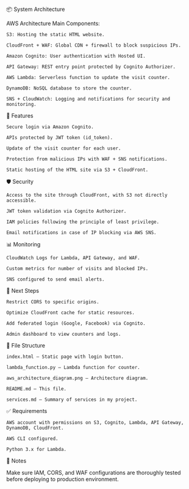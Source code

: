 📦 System Architecture

AWS Architecture
Main Components:

    S3: Hosting the static HTML website.

    CloudFront + WAF: Global CDN + firewall to block suspicious IPs.

    Amazon Cognito: User authentication with Hosted UI.

    API Gateway: REST entry point protected by Cognito Authorizer.

    AWS Lambda: Serverless function to update the visit counter.

    DynamoDB: NoSQL database to store the counter.

    SNS + CloudWatch: Logging and notifications for security and monitoring.

🚀 Features

    Secure login via Amazon Cognito.

    APIs protected by JWT token (id_token).

    Update of the visit counter for each user.

    Protection from malicious IPs with WAF + SNS notifications.

    Static hosting of the HTML site via S3 + CloudFront.

🛡️ Security

    Access to the site through CloudFront, with S3 not directly accessible.

    JWT token validation via Cognito Authorizer.

    IAM policies following the principle of least privilege.

    Email notifications in case of IP blocking via AWS SNS.

📊 Monitoring

    CloudWatch Logs for Lambda, API Gateway, and WAF.

    Custom metrics for number of visits and blocked IPs.

    SNS configured to send email alerts.

🔧 Next Steps

    Restrict CORS to specific origins.

    Optimize CloudFront cache for static resources.

    Add federated login (Google, Facebook) via Cognito.

    Admin dashboard to view counters and logs.

📁 File Structure

    index.html – Static page with login button.

    lambda_function.py – Lambda function for counter.

    aws_architecture_diagram.png – Architecture diagram.

    README.md – This file.

    services.md – Summary of services in my project.

✅ Requirements

    AWS account with permissions on S3, Cognito, Lambda, API Gateway, DynamoDB, CloudFront.

    AWS CLI configured.

    Python 3.x for Lambda.

📌 Notes

Make sure IAM, CORS, and WAF configurations are thoroughly tested before deploying to production environment.
